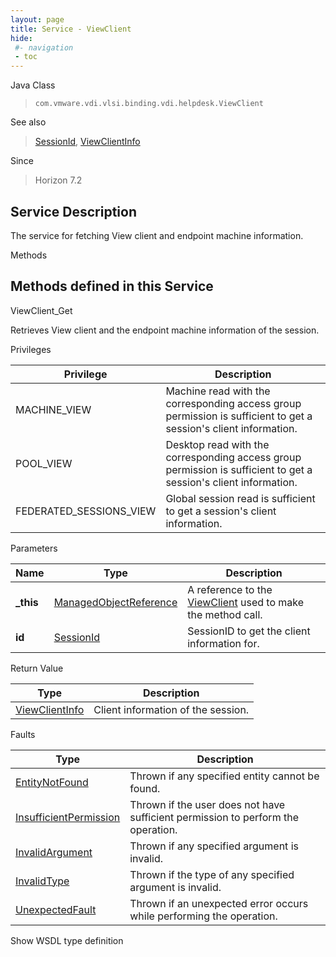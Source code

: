 ```yaml
---
layout: page
title: Service - ViewClient
hide:
 #- navigation
 - toc
---
```


  
  
  



Java Class  
> `com.vmware.vdi.vlsi.binding.vdi.helpdesk.ViewClient`

See also  
> [SessionId](vdi.entity.SessionId.md), [ViewClientInfo](vdi.helpdesk.ViewClient.ViewClientInfo.md)

Since  
> Horizon 7.2


  


## Service Description

The service for fetching View client and endpoint machine information. 

Methods

Methods defined in this Service   
---  
ViewClient_Get  
  



Retrieves View client and the endpoint machine information of the session. 

Privileges 

Privilege |  Description   
---|---  
MACHINE_VIEW|  Machine read with the corresponding access group permission is sufficient to get a session's client information.   
POOL_VIEW|  Desktop read with the corresponding access group permission is sufficient to get a session's client information.   
FEDERATED_SESSIONS_VIEW|  Global session read is sufficient to get a session's client information.   
  


Parameters 

Name| Type| Description  
---|---|---  
**_this**| [ManagedObjectReference](vmodl.ManagedObjectReference.md)|  A reference to the [ViewClient](vdi.helpdesk.ViewClient.md) used to make the method call.   
**id**| [SessionId](vdi.entity.SessionId.md)|  SessionID to get the client information for.   
  
  


Return Value 

Type |  Description   
---|---  
[ViewClientInfo](vdi.helpdesk.ViewClient.ViewClientInfo.md)| Client information of the session.  
  


Faults 

Type |  Description   
---|---  
[EntityNotFound](vdi.fault.EntityNotFound.md)| Thrown if any specified entity cannot be found.  
[InsufficientPermission](vdi.fault.InsufficientPermission.md)| Thrown if the user does not have sufficient permission to perform the operation.  
[InvalidArgument](vdi.fault.InvalidArgument.md)| Thrown if any specified argument is invalid.  
[InvalidType](vdi.fault.InvalidType.md)| Thrown if the type of any specified argument is invalid.  
[UnexpectedFault](vdi.fault.UnexpectedFault.md)| Thrown if an unexpected error occurs while performing the operation.  
  
Show WSDL type definition

  
  
  
  
  
  
  
